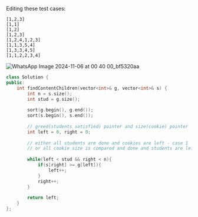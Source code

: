 Editing these test cases: 
  
```
[1,2,3]
[1,1]
[1,2]
[1,2,3]
[1,2,4,1,2,3]
[1,1,3,5,4]
[1,3,3,4,5]
[1,1,2,2,3,4]
```
  
![WhatsApp Image 2024-11-06 at 00 40 00_bf5320aa](https://github.com/user-attachments/assets/c7ff23ed-956e-4798-bedc-bba065a21331)  

  
```c++
class Solution {
public:
    int findContentChildren(vector<int>& g, vector<int>& s) {
        int n = s.size();
        int stud = g.size();
        
        sort(g.begin(), g.end());
        sort(s.begin(), s.end());
        
        // greed(students satisfied) pointer and size(cookie) pointer
        int left = 0, right = 0;
        
        // either all students are done and cookies are left - case 1
        // or all cookie size is compared and done and students are left off (meaning only some of the students are satisfied)
        
        while(left < stud && right < n){
            if(s[right] >= g[left]){
                left++;
            }
            right++;
        }
        
        return left;
    }
};
```
